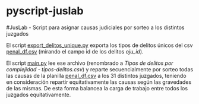 # pyscript-juslab
#JusLab - Script para asignar causas judiciales por sorteo a los distintos juzgados

El script [export_delitos_unique.py](export_delitos_unique.py) exporta los tipos de delitos únicos
del csv [penal_df.csv](penal_df.csv) (mirando el campo id de los delitos *oju_id*).

El script [main.py](main.py) lee ese archivo (renombrado a
*Tipos de delitos por complejidad - tipos-delitos.csv*)
y reparte secuencialmente por sorteo todas las causas de la planilla [penal_df.csv](penal_df.csv)
a los 31 distintos juzgados, teniendo en consideración repartir equitativamente las causas según
las gravedades de las mismas. De esta forma balancea la carga de trabajo entre todos los juzgados equitativamente.
